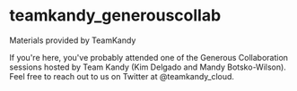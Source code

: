 # teamkandy_generouscollab
Materials provided by TeamKandy 

If you're here, you've probably attended one of the Generous Collaboration sessions hosted by Team Kandy (Kim Delgado and Mandy Botsko-Wilson). Feel free to reach out to us on Twitter at @teamkandy_cloud.
